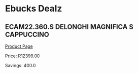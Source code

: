 
# Ebucks Dealz
## ECAM22.360.S DELONGHI MAGNIFICA S CAPPUCCINO
[Product Page](https://www.ebucks.com/web/shop/productSelected.do?prodId=1157699219&catId=704984897)

Price: R12399.00

Savings: 400.0


	